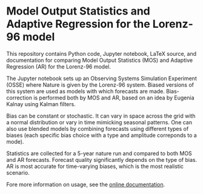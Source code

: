 # Model Output Statistics and Adaptive Regression for the Lorenz-96 model

This repository contains Python code, Jupyter notebook, LaTeX source, and documentation for comparing Model Output Statistics (MOS) and Adaptive Regression (AR) for the Lorenz-96 model. 

The Jupyter notebook sets up an Observing Systems Simulation Experiment (OSSE) where Nature is given by the Lorenz-96 system. Biased versions of this system are used as models with which forecasts are made. Bias-correction is performed both by MOS and AR, based on an idea by Eugenia Kalnay using Kalman filters. 

Bias can be constant or stochastic. It can vary in space across the grid with a normal distribution or vary in time mimicking seasonal patterns. One can also use blended models by combining forecasts using different types of biases (each specific bias choice with a type and amplitude correponds to a mode). 

Statistics are collected for a 5-year nature run and compared to both MOS and AR forecasts. Forecast quality significantly depends on the type of bias. AR is most accurate for time-varying biases, which is the most realistic scenario.

Fore more information on usage, see the [online documentation](https://anilzen.github.io/adaptive_kalman/). 